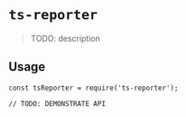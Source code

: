 # `ts-reporter`

> TODO: description

## Usage

```
const tsReporter = require('ts-reporter');

// TODO: DEMONSTRATE API
```
